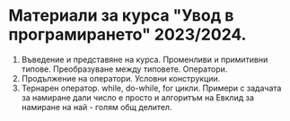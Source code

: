 # Материали за курса "Увод в програмирането" 2023/2024.

1. Въведение и представяне на курса. Променливи и примитивни типове. Преобразуване между типовете. Оператори.
2. Продължение на оператори. Условни конструкции.
3. Тернарен оператор. while, do-while, for цикли. Примери с задачата за намиране дали число е просто и алгоритъм на Евклид за намиране на най - голям общ делител. 